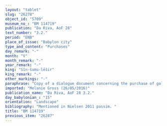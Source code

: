 ```yaml
---
layout: "tablet"
slug: "26278"
object_id: "5709"
museum_no_: "BM 114719"
publication: "Da Riva, AoF 28"
text_number: "3.2."
period: "ENB"
place_of_issue: "Babylon city"
type_and_content: "Purchases"
day_remark: "-"
month: "V"
month_remark: "-"
year_remark: "-"
king: "Sîn-šumu-lēšir"
king_remark: "-"
other_markings: "-"
paraphrase: "Copy of a dialogue document concerning the purchase of gold: <strong>A</strong>, priest (<em>&scaron;ang&ucirc;</em>) of Sippar, gave 1 talent of silver of the &Scaron;ama&scaron; Temple to <strong>B<sub>1</sub></strong> and <strong>B<sub>2</sub></strong> along with the order to acquire gold. <strong>B<sub>1</sub></strong> and <strong>B<sub>2 </sub></strong>obtained 3 minas and 1 shekel of gold for that talent of silver. From that amount of gold <strong>A</strong> gave 27 minas and 53 shekels in silver to Esangila and assigned the remainder (<em>rēhu</em>) to the estate of &Scaron;ama&scaron; by adding it to the silver of &Scaron;ama&scaron;. In addition, he bought <strong>C</strong> and his family (<em>qinnu</em>) for 2 &frac12; minas of silver. The transaction is concluded in the presence of (<em>ina u&scaron;uzzi</em>) the governor (<em>bēl pihāti</em>) of Esangila (Marduk-&scaron;umu-ibni/Arad-Ea) and the <em>&scaron;atam bīt unāti</em>&nbsp; (Marduk-bān-zēri/Esangila). 9 witnesses and the scribe.<br /> <br /> <strong>A</strong> = Bulluṭu//Bunene-ibni, <em>&scaron;ang&ucirc;</em> (priest) of Sippar; <strong>B<sub>1</sub></strong> = &Scaron;ākin-&scaron;umi//Mādidu; <strong>B<sub>2</sub></strong> = Marduk-erība//Kutimmu; <strong>C</strong> = Arad-Nanāya, Scribe = Zēria//Kidin-S&icirc;n<br /> &nbsp;"
imported: "Melanie Gross (26/05/2016)"
publication_name: "Da Riva, AoF 28 3.2."
day_babylonian_: "15"
orientation: "Landscape"
bibliography: "Mentioned in Nielsen 2011 passim. "
title: "BM 114719"
previous_item: "26287"
---
```


